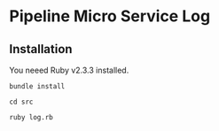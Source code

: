 # Pipeline Micro Service Log

## Installation

You neeed Ruby v2.3.3 installed.

```
bundle install

cd src

ruby log.rb
```